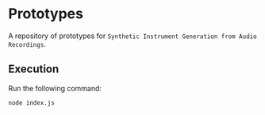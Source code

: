 # Prototypes
A repository of prototypes for ``Synthetic Instrument Generation from Audio Recordings``.

## Execution
Run the following command:
```
node index.js
```